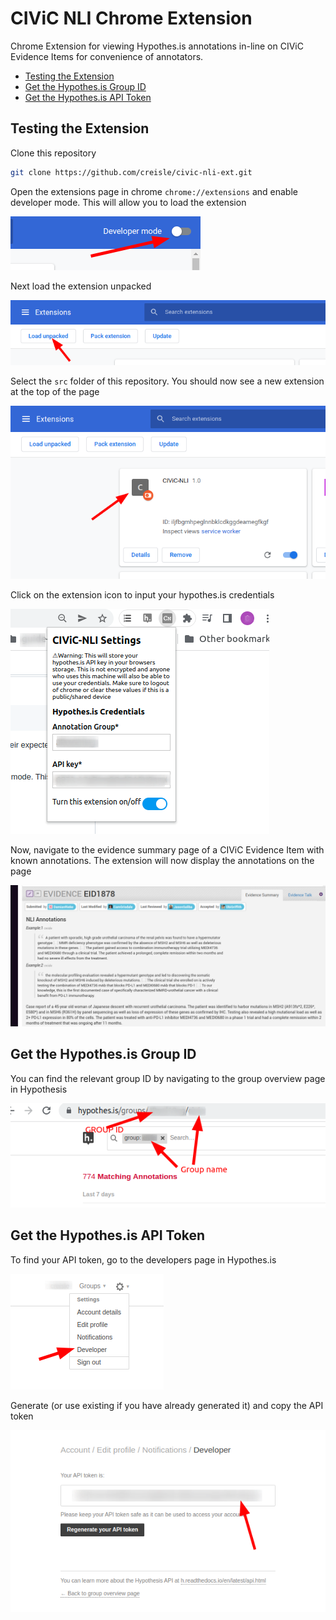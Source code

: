# CIViC NLI Chrome Extension

Chrome Extension for viewing Hypothes.is annotations in-line on CIViC Evidence Items for convenience of annotators.

- [Testing the Extension](#testing-the-extension)
- [Get the Hypothes.is Group ID](#get-the-hypothesis-group-id)
- [Get the Hypothes.is API Token](#get-the-hypothesis-api-token)

## Testing the Extension

Clone this repository

```bash
git clone https://github.com/creisle/civic-nli-ext.git
```

Open the extensions page in chrome `chrome://extensions` and enable developer mode. This will allow you to load the extension

![dev mode](./images/chrome-dev-mode.png)

Next load the extension unpacked

![load unpacked](./images/chrome-load-unpacked.png)

Select the `src` folder of this repository. You should now see a new extension at the top of the page

![new ext](./images/chrome-new-ext.png)

Click on the extension icon to input your hypothes.is credentials

![ext credentials](./images/ext-credentials.png)

Now, navigate to the evidence summary page of a CIViC Evidence Item with known annotations. The extension will now display the annotations on the page

![display](./images/civic-nli-annotations.png)

## Get the Hypothes.is Group ID

You can find the relevant group ID by navigating to the group overview page in Hypothesis

![hyp group ID](./images/hyp-group-id.png)

## Get the Hypothes.is API Token

To find your API token, go to the developers page in Hypothes.is

![developers page](./images/hyp-developer.png)

Generate (or use existing if you have already generated it) and copy the API token

![token](./images/hyp-token.png)

